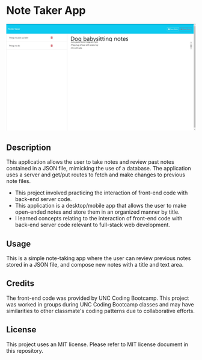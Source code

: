 # Note Taker App

![Screenshot of note-taker app](/Assets/images/NoteTakerAppScreenshot.jpg)

## Description

This application allows the user to take notes and review past notes contained in a JSON file, mimicking the use of a database. The application uses a server and get/put routes to fetch and make changes to previous note files.

- This project involved practicing the interaction of front-end code with back-end server code. 
- This application is a desktop/mobile app that allows the user to make open-ended notes and store them in an organized manner by title.
- I learned concepts relating to the interaction of front-end code with back-end server code relevant to full-stack web development. 

## Usage

This is a simple note-taking app where the user can review previous notes stored in a JSON file, and compose new notes with a title and text area.

## Credits

The front-end code was provided by UNC Coding Bootcamp. This project was worked in groups during UNC Coding Bootcamp classes and may have similarities to other classmate's coding patterns due to collaborative efforts. 

## License

This project uses an MIT license. Please refer to MIT license document in this repository.